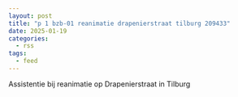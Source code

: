 ```yaml
---
layout: post
title: "p 1 bzb-01 reanimatie drapenierstraat tilburg 209433"
date: 2025-01-19
categories: 
  - rss
tags: 
  - feed
---
```


Assistentie bij reanimatie op Drapenierstraat in Tilburg
